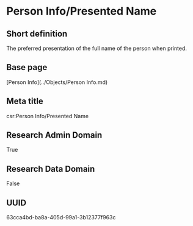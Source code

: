 # Person Info/Presented Name
## Short definition
The preferred presentation of the full name of the person when printed.
## Base page
[Person Info](../Objects/Person Info.md)
## Meta title
csr:Person Info/Presented Name
## Research Admin Domain
True
## Research Data Domain
False
## UUID
63cca4bd-ba8a-405d-99a1-3b12377f963c
